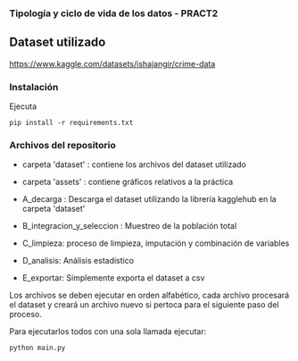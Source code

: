 ### Tipología y ciclo de vida de los datos - PRACT2

## Dataset utilizado
https://www.kaggle.com/datasets/ishajangir/crime-data


### Instalación

Ejecuta
```
pip install -r requirements.txt
```

### Archivos del repositorio

- carpeta 'dataset' : contiene los archivos del dataset utilizado
- carpeta 'assets' : contiene gráficos relativos a la práctica

- A_decarga : Descarga el dataset utilizando la librería kagglehub en la carpeta 'dataset'
- B_integracion_y_seleccion : Muestreo de la población total
- C_limpieza: proceso de limpieza, imputación y combinación de variables
- D_analisis: Análisis estadístico
- E_exportar: Símplemente exporta el dataset a csv

Los archivos se deben ejecutar en orden alfabético, cada archivo procesará el dataset y creará un archivo nuevo si pertoca para el siguiente paso del proceso.

Para ejecutarlos todos con una sola llamada ejecutar:
```
python main.py
```